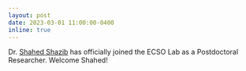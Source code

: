```yaml
---
layout: post
date: 2023-03-01 11:00:00-0400
inline: true
---
```


Dr. [Shahed Shazib](https://sites.google.com/site/shaheduddinahmedshazib) has officially joined the ECSO Lab as a Postdoctoral Researcher. Welcome Shahed!
